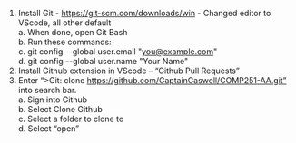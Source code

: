 1.	Install Git - https://git-scm.com/downloads/win - Changed editor to VScode, all other default<br>
  a.	When done, open Git Bash<br>
  b.	Run these commands:<br>
  c.	git config --global user.email "you@example.com"<br>
  d.	git config --global user.name "Your Name"<br>
3.	Install Github extension in VScode – “Github Pull Requests”
4.	Enter “>Git: clone https://github.com/CaptainCaswell/COMP251-AA.git” into search bar.<br>
  a.	Sign into Github<br>
  b.	Select Clone Github<br>
  c.	Select a folder to clone to<br>
  d.	Select “open”
